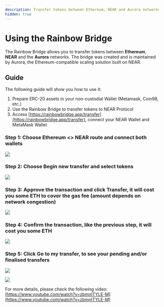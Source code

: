 ```yaml
---
description: Transfer tokens between Ethereum, NEAR and Aurora networks
hidden: true
---
```


# Using the Rainbow Bridge

The Rainbow Bridge allows you to transfer tokens between **Ethereum**, **NEAR** and the **Aurora** networks. The bridge was created and is maintained by Aurora, the Ethereum-compatible scaling solution built on NEAR.

## Guide

The following guide will show you how to use it:

1. Prepare ERC-20 assets in your non-custodial Wallet (Metamask, Coin98, etc.)
2. Use the Rainbow Bridge to transfer tokens to NEAR Protocol
3. Access [https://rainbowbridge.app/transfer](https://rainbowbridge.app/transfer), connect your NEAR Wallet and MetaMask Wallet

### Step 1: Choose Ethereum <> NEAR route and connect both wallets

![](<../.gitbook/assets/Screen Shot 2022-02-18 at 00.59.38.png>)

### Step 2: Choose Begin new transfer and select tokens

![](<../.gitbook/assets/Screen Shot 2022-02-18 at 11.37.29 (1).png>)

### Step 3: Approve the transaction and click Transfer, it will cost you some ETH to cover the gas fee (amount depends on network congestion)

![](<../.gitbook/assets/Screen Shot 2022-02-18 at 11.38.31.png>)

### Step 4: Confirm the transaction, like the previous step, it will cost you some ETH&#x20;

![](<../.gitbook/assets/Screen Shot 2022-02-18 at 11.41.08.png>)

### Step 5: Click Go to my transfer, to see your pending and/or finalised transfers

![](<../.gitbook/assets/Screen Shot 2022-02-18 at 11.42.59.png>)

![](<../.gitbook/assets/Screen Shot 2022-02-18 at 11.43.28.png>)

For more details, please check the following video: [https://www.youtube.com/watch?v=zbmnITYLE-M](https://www.youtube.com/watch?v=zbmnITYLE-M)
